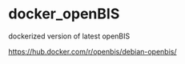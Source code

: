 # docker_openBIS
dockerized version of latest openBIS

https://hub.docker.com/r/openbis/debian-openbis/